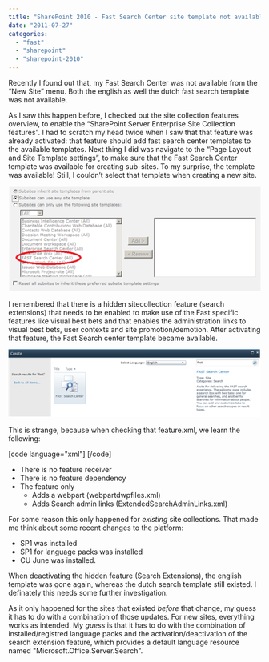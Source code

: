 ```yaml
---
title: "SharePoint 2010 - Fast Search Center site template not available"
date: "2011-07-27"
categories: 
  - "fast"
  - "sharepoint"
  - "sharepoint-2010"
---
```


Recently I found out that, my Fast Search Center was not available from the “New Site” menu. Both the english as well the dutch fast search template was not available.

As I saw this happen before, I checked out the site collection features overview, to enable the “SharePoint Server Enterprise Site Collection features”. I had to scratch my head twice when I saw that that feature was already activated: that feature should add fast search center templates to the available templates. Next thing I did was navigate to the “Page Layout and Site Template settings”, to make sure that the Fast Search Center template was available for creating sub-sites. To my surprise, the template was available! Still, I couldn’t select that template when creating a new site.

![](images/img_52a49cb2b8d65.png)

I remembered that there is a hidden sitecollection feature (search extensions) that needs to be enabled to make use of the Fast specific features like visual best bets and that enables the administration links to visual best bets, user contexts and site promotion/demotion. After activating that feature, the Fast Search center template became available.

![](images/img_52a49cbb3e211.png)

This is strange, because when checking that feature.xml, we learn the following:

\[code language="xml"\] <?xml version="1.0" encoding="utf-8" ?> <!-- Copyright (c) Microsoft Corporation. All rights reserved. --> <Feature Id="5EAC763D-FBF5-4d6f-A76B-EDED7DD7B0A5" Title="$Resources:SearchExtensionsFeatureTitle;" Description="$Resources:SearchExtensionsFeatureDescription;" DefaultResourceFile="Microsoft.Office.Server.Search" SolutionId="7ED6CD55-B479-4EB7-A529-E99A24C10BD3" Version="14.0.0.0" Scope="Site" Hidden="TRUE" xmlns="http://schemas.microsoft.com/sharepoint/"> <ElementManifests> <ElementManifest Location="webPartDWPFiles.xml"/> <ElementManifest Location="ExtendedSearchAdminLinks.xml"/> </ElementManifests> </Feature> \[/code\]

- There is no feature receiver
- There is no feature dependency
- The feature only
    - Adds a webpart (webpartdwpfiles.xml)
    - Adds Search admin links (ExtendedSearchAdminLinks.xml)

For some reason this only happened for _existing_ site collections. That made me think about some recent changes to the platform:

- SP1 was installed
- SP1 for language packs was installed
- CU June was installed.

When deactivating the hidden feature (Search Extensions), the english template was gone again, whereas the dutch search template still existed. I definately this needs some further investigation.

As it only happened for the sites that existed _before_ that change, my guess it has to do with a combination of those updates. For new sites, everything works as intended. My _guess_ is that it has to do with the combination of installed/registred language packs and the activation/deactivation of the search extension feature, which provides a default language resource named "Microsoft.Office.Server.Search".
